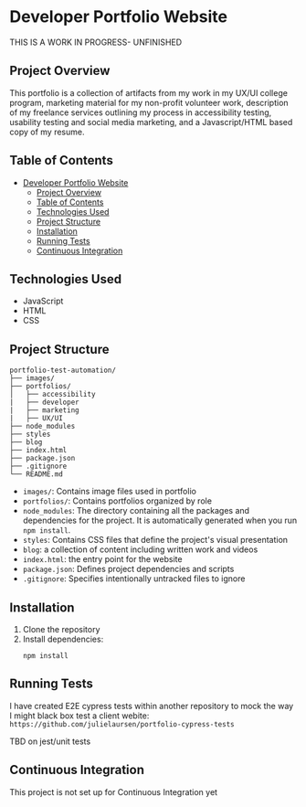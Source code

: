 # Developer Portfolio Website

THIS IS A WORK IN PROGRESS- UNFINISHED

## Project Overview

This portfolio is a collection of artifacts from my work in my UX/UI college program, marketing material for my non-profit volunteer work, description of my freelance services outlining my process in accessibility testing, usability testing and social media marketing, and a Javascript/HTML based copy of my resume.

## Table of Contents

- [Developer Portfolio Website](#developer-portfolio-website)
  - [Project Overview](#project-overview)
  - [Table of Contents](#table-of-contents)
  - [Technologies Used](#technologies-used)
  - [Project Structure](#project-structure)
  - [Installation](#installation)
  - [Running Tests](#running-tests)
  - [Continuous Integration](#continuous-integration)

## Technologies Used

- JavaScript
- HTML
- CSS

## Project Structure

```
portfolio-test-automation/
├── images/
├── portfolios/
│   ├── accessibility
|   ├── developer
|   ├── marketing
|   ├── UX/UI
├── node_modules
├── styles
├── blog
├── index.html
├── package.json
├── .gitignore
└── README.md
```

- `images/`: Contains image files used in portfolio
- `portfolios/`: Contains portfolios organized by role
- `node_modules`: The directory containing all the packages and dependencies for the project. It is automatically generated when you run `npm install`.
- `styles`: Contains CSS files that define the project's visual presentation
- `blog`: a collection of content including written work and videos
- `index.html`: the entry point for the website
- `package.json`: Defines project dependencies and scripts
- `.gitignore`: Specifies intentionally untracked files to ignore

## Installation

1. Clone the repository
2. Install dependencies:
   ```
   npm install
   ```

## Running Tests

I have created E2E cypress tests within another repository to mock the way I might black box test a client webite: `https://github.com/julielaursen/portfolio-cypress-tests`

TBD on jest/unit tests

## Continuous Integration

This project is not set up for Continuous Integration yet

